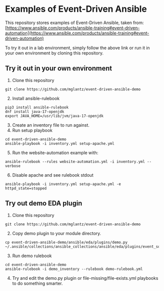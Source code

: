 # Examples of Event-Driven Ansible
This repository stores examples of Event-Driven Ansible, taken from:
[https://www.ansible.com/products/ansible-training#event-driven-automation](https://www.ansible.com/products/ansible-training#event-driven-automation)

To try it out in a lab environment, simply follow the above link or run it in your own environment by cloning this repository.

## Try it out in your own environment
1. Clone this repository
```
git clone https://github.com/mglantz/event-driven-ansible-demo
```
2. Install ansible-rulebook
```
pip3 install ansible-rulebook
dnf install java-17-openjdk
export JAVA_HOME=/usr/lib/jvm/java-17-openjdk
```
3. Create an inventory file to run against.
4. Run setup playbook
```
cd event-driven-ansible-demo
ansible-playbook -i inventory.yml setup-apache.yml
```
5. Run the website-automation example with:
```
ansible-rulebook --rules website-automation.yml -i inventory.yml --verbose
```
6. Disable apache and see rulebook stdout
```
ansible-playbook -i inventory.yml setup-apache.yml -e httpd_state=stopped
```

## Try out demo EDA plugin
1. Clone this repository
```
git clone https://github.com/mglantz/event-driven-ansible-demo
```
2. Copy demo plugin to your module directory.
```
cp event-driven-ansible-demo/ansible/eda/plugins/demo.py ~/.ansible/collections/ansible_collections/ansible/eda/plugins/event_source/
```
3. Run demo rulebook
```
cd event-driven-ansible-demo
ansible-rulebook -i demo_inventory --rulebook demo-rulebook.yml
```
4. Try and edit the demo.py plugin or file-missing/file-exists.yml playbooks to do something smarter.

